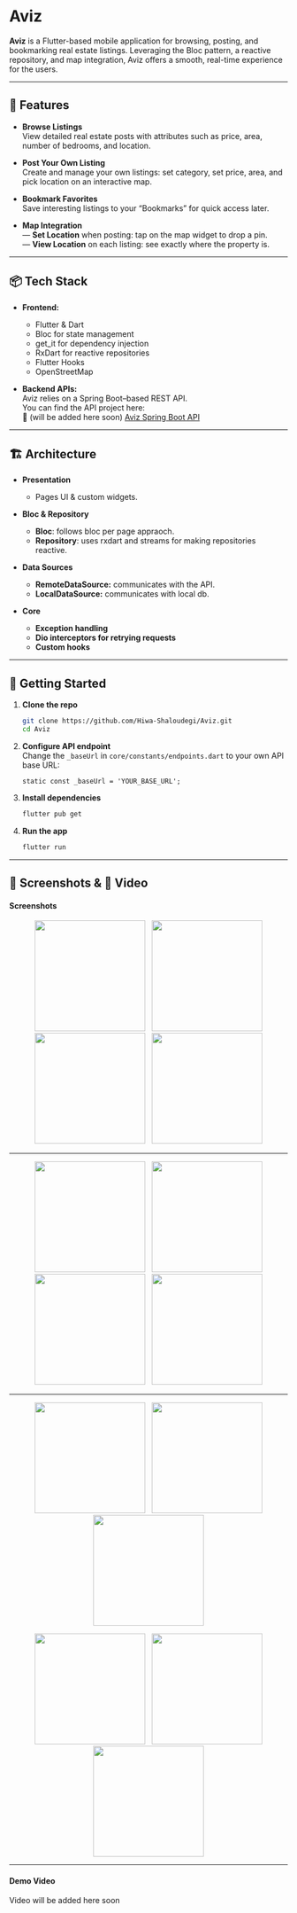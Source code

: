 # Aviz

**Aviz** is a Flutter-based mobile application for browsing, posting, and bookmarking real estate listings. Leveraging the Bloc pattern, a reactive repository, and map integration, Aviz offers a smooth, real-time experience for the users.

---

## 🚀 Features

- **Browse Listings**\
  View detailed real estate posts with attributes such as price, area, number of bedrooms, and location.

- **Post Your Own Listing**\
  Create and manage your own listings: set category, set price, area, and pick location on an interactive map.

- **Bookmark Favorites**\
  Save interesting listings to your “Bookmarks” for quick access later.

- **Map Integration**\
  — **Set Location** when posting: tap on the map widget to drop a pin.\
  — **View Location** on each listing: see exactly where the property is.

---

## 📦 Tech Stack

- **Frontend:**

  - Flutter & Dart
  - Bloc for state management
  - get\_it for dependency injection
  - RxDart for reactive repositories
  - Flutter Hooks
  - OpenStreetMap&#x20;

- **Backend APIs:**\
  Aviz relies on a Spring Boot–based REST API.\
  You can find  the API project here:\
  🔗 (will be added here soon) [Aviz Spring Boot API]()

---

## 🏗 Architecture

- **Presentation**
  - Pages UI & custom widgets.

- **Bloc & Repository**

  - **Bloc**: follows bloc per page appraoch.
  - **Repository**: uses rxdart and streams for making repositories reactive.

- **Data Sources**

  - **RemoteDataSource:** communicates with the API.
  - **LocalDataSource:** communicates with local db.

 
- **Core**
    - **Exception handling**
    - **Dio interceptors for retrying requests**
    - **Custom hooks**

---

## 🔧 Getting Started

1. **Clone the repo**

   ```bash
   git clone https://github.com/Hiwa-Shaloudegi/Aviz.git
   cd Aviz
   ```

2. **Configure API endpoint**\
   Change the `_baseUrl` in `core/constants/endpoints.dart` to your own API base URL:

   ```env
   static const _baseUrl = 'YOUR_BASE_URL';
   ```

3. **Install dependencies**

   ```bash
   flutter pub get
   ```

4. **Run the app**

   ```bash
   flutter run
   ```

---

## 📸 Screenshots & 🎥 Video

#### Screenshots



<p align="center">
  <img src="https://github.com/user-attachments/assets/6e64de39-1cf0-4bff-b0a5-93eaae1b0a6d" width="200"  hspace="4" />
  <img src="https://github.com/user-attachments/assets/2c611ae3-8f2a-443d-a9dc-1420abdce90f" width="200"  hspace="4" />
  <img src="https://github.com/user-attachments/assets/6d62c30a-d1d4-42fa-bd43-09ad713fb399" width="200"  hspace="4" />
  <img src="https://github.com/user-attachments/assets/82e0e7e2-ddef-41ac-a2c8-7c3a27a5bdda" width="200"  hspace="4" />
</p>

---
<p align="center">
  <img src="https://github.com/user-attachments/assets/6a68bd76-4ef0-4c38-9405-b16d9d2091a1" width="200"  hspace="4" />
  <img src="https://github.com/user-attachments/assets/4792667f-5874-4021-8bba-6b2326893a19" width="200"  hspace="4" />
  <img src="https://github.com/user-attachments/assets/30132f8a-253f-4403-9253-dce8675bb101" width="200"  hspace="4" />
  <img src="https://github.com/user-attachments/assets/071b4f05-ff59-4e1d-a5ca-247a69967c77" width="200"  hspace="4" />
</p>

---
<p align="center">
    <img src="https://github.com/user-attachments/assets/379ce745-07ae-44a2-8d07-fbb92106806b" width="200"  hspace="4" />
    <img src="https://github.com/user-attachments/assets/fceccd3a-9bcd-4fc0-9c10-c8fd52c3ccfd" width="200"  hspace="4" />
    <img src="https://github.com/user-attachments/assets/6bbfee12-e34b-4a2e-ab46-43133049aa5b" width="200"  hspace="4" />
</p>

<p align="center">
    <img src="https://github.com/user-attachments/assets/d8b61af4-2dc8-4780-b1f1-5f8e1e8f237b" width="200"  hspace="4" />
    <img src="https://github.com/user-attachments/assets/2df0e6a3-9fee-4488-b32f-c2d73d755e70" width="200"  hspace="4" />
    <img src="https://github.com/user-attachments/assets/60c2d74a-a332-4a3f-8483-0660b9dd4b57" width="200"  hspace="4" />
</p>

---

#### Demo Video
Video will be added here soon


